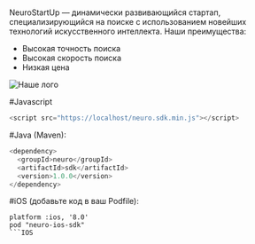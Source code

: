 
#
NeuroStartUp — динамически развивающийся стартап, специализирующийся на поиске с использованием новейших технологий искусственного интеллекта. Наши преимущества:
* Высокая точность поиска
* Высокая скорость поиска
* Низкая цена

![Наше лого](https://i.ibb.co/4N2Gyfc/logo.png)

#Javascript 

```Javascript
<script src="https://localhost/neuro.sdk.min.js"></script>
```


#Java (Maven):
```JAVA
<dependency>
  <groupId>neuro</groupId>
  <artifactId>sdk</artifactId>
  <version>1.0.0</version>
</dependency>
```
#iOS (добавьте код в ваш Podfile):
```IOS
platform :ios, '8.0'
pod "neuro-ios-sdk"
```IOS
